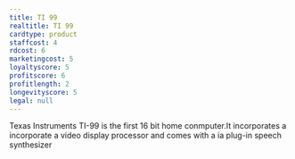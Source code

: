 ```yaml
---
title: TI 99
realtitle: TI 99
cardtype: product
staffcost: 4
rdcost: 6
marketingcost: 5
loyaltyscore: 5
profitscore: 6
profitlength: 2
longevityscore: 5
legal: null
---
```


Texas Instruments TI-99  is the first 16 bit home conmputer.It incorporates a incorporate a video display processor and comes with a ia plug-in speech synthesizer
